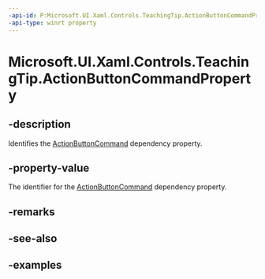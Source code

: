 ```yaml
---
-api-id: P:Microsoft.UI.Xaml.Controls.TeachingTip.ActionButtonCommandProperty
-api-type: winrt property
---
```


# Microsoft.UI.Xaml.Controls.TeachingTip.ActionButtonCommandProperty

<!--
public static Windows.UI.Xaml.DependencyProperty ActionButtonCommandProperty { get; }
-->

## -description

Identifies the [ActionButtonCommand](teachingtip_actionbuttoncommand.md) dependency property.

## -property-value

The identifier for the [ActionButtonCommand](teachingtip_actionbuttoncommand.md) dependency property.

## -remarks

## -see-also

## -examples

